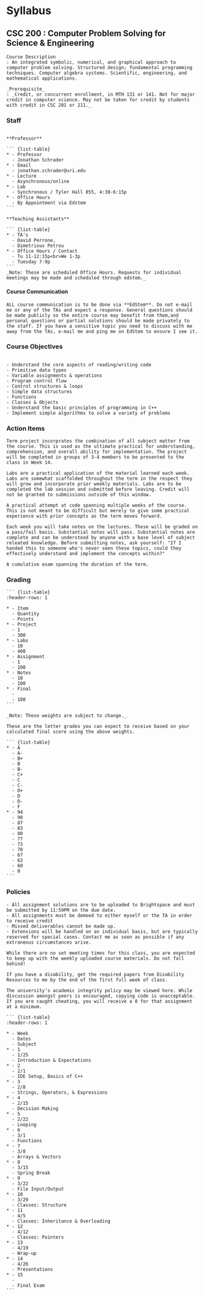 # Syllabus

## CSC 200 : Computer Problem Solving for Science & Engineering

```{card}
Course Description
: An integrated symbolic, numerical, and graphical approach to computer problem solving. Structured design; fundamental programming techniques. Computer algebra systems. Scientific, engineering, and mathematical applications.

_Prerequisite_
: _Credit, or concurrent enrollment, in MTH 131 or 141. Not for major credit in computer science. May not be taken for credit by students with credit in CSC 201 or 211._
```

### Staff

````{card}

**Professor**

``` {list-table}
* - Professor
  - Jonathan Schrader
* - Email
  - jonathan.schrader@uri.edu
* - Lecture
  - Asynchronous/online
* - Lab
  - Synchronous / Tyler Hall 055, 4:30-6:15p
* - Office Hours
  - By Appointment via Edstem
```

**Teaching Assistants**

``` {list-table}
* - TA's
  - David Perrone, 
  - Dimetrious Petrou
* - Office Hours / Contact
  - Tu 11-12:15p<br>We 1-3p
  - Tuesday 7-9p 
```
_Note: These are scheduled Office Hours. Requests for individual meetings may be made and scheduled through edstem._
````

#### Course Communication

```{card}
ALL course communication is to be done via **EdStem**. Do not e-mail me or any of the TAs and expect a response. General questions should be made publicly so the entire course may benefit from them,and personal questions or partial solutions should be made privately to the staff. If you have a sensitive topic you need to discuss with me away from the TAs, e-mail me and ping me on EdStem to ensure I see it.
```

### Course Objectives

```{card}

- Understand the core aspects of reading/writing code
- Primitive data types
- Variable assignments & operations
- Program control flow
- Control structures & loops
- Simple data structures
- Functions
- Classes & Objects
- Understand the basic principles of programming in C++
- Implement simple algorithms to solve a variety of problems
```

### Action Items

```{card}
Term project incorprates the combination of all subject matter from the course. This is used as the ultimate practical for understanding, comprehension, and overall ability for implementation. The project will be completed in groups of 3-4 members to be presented to the class in Week 14. 
```

```{card}
Labs are a practical application of the material learned each week. Labs are somewhat scaffolded throughout the term in the respect they will grow and incorporate prior weekly materials. Labs are to be completed the lab session and submitted before leaving. Credit will not be granted to submissions outside of this window.
```

```{card}
A practical attempt at code spanning multiple weeks of the course. This is not meant to be difficult but merely to give some practical experience with prior concepts as the term moves forward.
```

```{card}
Each week you will take notes on the lectures. These will be graded on a pass/fail basis. Substantial notes will pass. Substantial notes are complete and can be understood by anyone with a base level of subject releated knowledge. Before submitting notes, ask yourself: "If I handed this to someone who's never seen these topics, could they effectively understand and implement the concepts within?"
```

```{card}
A cumulative exam spanning the duration of the term.
```

### Grading

````{card}
``` {list-table}
:header-rows: 1

* - Item
  - Quantity
  - Points
* - Project
  - 1
  - 300
* - Labs
  - 10
  - 400
* - Assignment
  - 1
  - 100
* - Notes
  - 10
  - 100
* - Final
  - 
  - 100
```

_Note: These weights are subject to change._

These are the letter grades you can expect to receive based on your calculated final score using the above weights.

``` {list-table}
* - A
  - A-
  - B+
  - B
  - B-
  - C+
  - C
  - C-
  - D+
  - D
  - D-
  - F
* - 94
  - 90
  - 87 
  - 83
  - 80
  - 77
  - 73
  - 70
  - 67
  - 63
  - 60
  - 0
```
````

### Policies

```{card}
- All assignment solutions are to be uploaded to Brightspace and must be submitted by 11:59PM on the due date.
- All assignments must be demoed to either myself or the TA in order to receive credit
- Missed deliverables cannot be made up.
- Extensions will be handled on an individual basis, but are typically reserved for special cases. Contact me as soon as possible if any extraneous circumstances arise.
```

```{card}
While there are no set meeting times for this class, you are expected to keep up with the weekly uploaded course materials. Do not fall behind!
```

```{card}
If you have a disability, get the required papers from Disability Resources to me by the end of the first full week of class.
```

```{card}
The university’s academic integrity policy may be viewed here. While discussion amongst peers is encouraged, copying code is unacceptable. If you are caught cheating, you will receive a 0 for that assignment at a minimum.
```

````{card}
``` {list-table}
:header-rows: 1

* - Week
  - Dates
  - Subject
* - 1
  - 1/25
  - Introduction & Expectations
* - 2
  - 2/1
  - IDE Setup, Basics of C++
* - 3
  - 2/8
  - Strings, Operators, & Expressions
* - 4
  - 2/15
  - Decision Making
* - 5
  - 2/22
  - Looping
* - 6
  - 3/1
  - Functions
* - 7
  - 3/8
  - Arrays & Vectors
* - 8
  - 3/15
  - Spring Break
* - 9
  - 3/22
  - File Input/Output
* - 10
  - 3/29
  - Classes: Structure
* - 11
  - 4/5
  - Classes: Inheritance & Overloading
* - 12
  - 4/12
  - Classes: Pointers
* - 13
  - 4/19
  - Wrap-up
* - 14
  - 4/26
  - Presentations
* - 15
  - 
  - Final Exam
```
````
